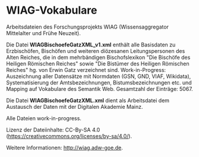 # WIAG-Vokabulare
Arbeitsdateien des Forschungsprojekts WIAG (Wissensaggregator Mittelalter und Frühe Neuzeit).

Die Datei <b>WIAGBischoefeGatzXML_v1.xml</b> enthält alle Basisdaten zu Erzbischöfen, Bischöfen und weiteren diözesanen Leitungspersonen des Alten Reiches, die in dem mehrbändigen Bischofslexikon "Die Bischöfe des Heiligen Römischen Reiches" sowie "Die Bistümer des Heiligen Römischen Reiches" hg. von Erwin Gatz verzeichnet sind. Work-in-Progress: Auszeichnung aller Datensätze mit Normdaten (GSN, GND, VIAF, Wikidata), Systematisierung der Amtsbezeichnungen, Bistumsbezeichnungen etc. und Mapping auf Vokabulare des Semantik Web.
Gesamtzahl der Einträge: 5067.

Die Datei <b>WIAGBischoefeGatzXML.xml</b> dient als Arbeitsdatei dem Austausch der Daten mit der Digitalen Akademie Mainz. 

Alle Dateien work-in-progress.

Lizenz der Dateiinhalte: CC-By-SA 4.0  (https://creativecommons.org/licenses/by-sa/4.0/).

Weitere Informationen: http://wiag.adw-goe.de.
